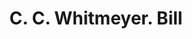 ---
doi: 10.7916/D81K0NWQ
date_other: '1890'
date_other_textual: '1890'
form: printed ephemera
genre:
- Invoices
name:
- C. C. Whitmeyer
object_in_context_url: https://biggert.cul.columbia.edu/items/view/ave_biggert_00688
subject_hierarchical_geographic:
- Kansas City, Missouri, United States
subject_name:
- C. C. Whitmeyer
title: C. C. Whitmeyer. Bill
sort_title: C. C. Whitmeyer. Bill
call_number: ave_biggert_00688
coordinates:
- 39.099722222222226,-94.57833333333333
pid: ave_biggert_00688
identifiers: ave_biggert_00688
permalink: /biggert/ave_biggert_00688/
layout: iiif-image-page
---